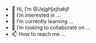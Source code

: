 - 👋 Hi, I’m @JxjgHjxjhabjf
- 👀 I’m interested in ...
- 🌱 I’m currently learning ...
- 💞️ I’m looking to collaborate on ...
- 📫 How to reach me ...

<!---
JxjgHjxjhabjf/JxjgHjxjhabjf is a ✨ special ✨ repository because its `README.md` (this file) appears on your GitHub profile.
You can click the Preview link to take a look at your changes.
--->

